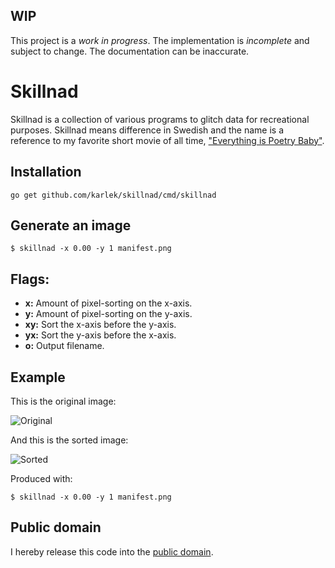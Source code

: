 WIP
---
This project is a *work in progress*. The implementation is *incomplete* and
subject to change. The documentation can be inaccurate.

Skillnad
=========

Skillnad is a collection of various programs to glitch data for recreational
purposes. Skillnad means difference in Swedish and the name is a reference to my
favorite short movie of all time, ["Everything is Poetry Baby"](https://www.youtube.com/watch?v=BE0BY9tORhQ).

Installation
------------

`go get github.com/karlek/skillnad/cmd/skillnad`

Generate an image
-----------------

```shell
$ skillnad -x 0.00 -y 1 manifest.png
```

Flags:
------

* __x:__
	Amount of pixel-sorting on the x-axis.
* __y:__
	Amount of pixel-sorting on the y-axis.
* __xy:__
	Sort the x-axis before the y-axis.
* __yx:__
	Sort the y-axis before the x-axis.
* __o:__
	Output filename.

Example
--------

This is the original image:

![Original](https://github.com/karlek/skillnad/blob/master/manifest.png?raw=true)

And this is the sorted image:

![Sorted](https://github.com/karlek/skillnad/blob/master/out.png?raw=true)

Produced with:

```shell
$ skillnad -x 0.00 -y 1 manifest.png
```

Public domain
-------------
I hereby release this code into the [public domain](https://creativecommons.org/publicdomain/zero/1.0/).
